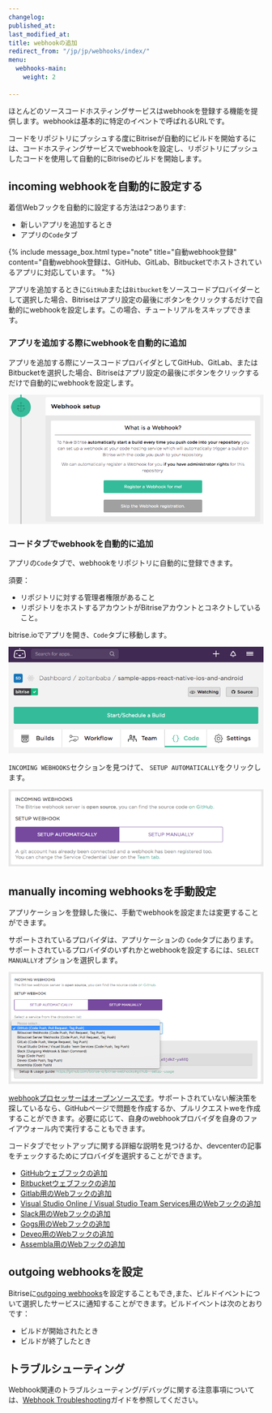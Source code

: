 ```yaml
---
changelog:
published_at:
last_modified_at:
title: webhookの追加
redirect_from: "/jp/jp/webhooks/index/"
menu:
  webhooks-main:
    weight: 2

---
```

ほとんどのソースコードホスティングサービスはwebhookを登録する機能を提供します。webhookは基本的に特定のイベントで呼ばれるURLです。

コードをリポジトリにプッシュする度にBitriseが自動的にビルドを開始するには、コードホスティングサービスでwebhookを設定し、リポジトリにプッシュしたコードを使用して自動的にBitriseのビルドを開始します。

## incoming webhookを自動的に設定する

着信Webフックを自動的に設定する方法は2つあります:

* 新しいアプリを追加するとき
* アプリの`Code`タブ

{% include message_box.html type="note" title="自動webhook登録" content="自動webhook登録は、GitHub、GitLab、Bitbucketでホストされているアプリに対応しています。 "%}

アプリを追加するときに`GitHub`または`Bitbucket`をソースコードプロバイダーとして選択した場合、Bitriseはアプリ設定の最後にボタンをクリックするだけで自動的にwebhookを設定します。この場合、チュートリアルをスキップできます。

### アプリを追加する際にwebhookを自動的に追加

アプリを追加する際にソースコードプロバイダとしてGitHub、GitLab、またはBitbucketを選択した場合、Bitriseはアプリ設定の最後にボタンをクリックするだけで自動的にwebhookを設定します。

![Register webhook](/img/add-app-webhook.png)

### コードタブでwebhookを自動的に追加

アプリの`Code`タブで、webhookをリポジトリに自動的に登録できます。

須要：

* リポジトリに対する管理者権限があること
* リポジトリをホストするアカウントがBitriseアカウントとコネクトしていること。

bitrise.ioでアプリを開き、`Code`タブに移動します。

![Code tab](/img/code-tab.png)

`INCOMING WEBHOOKS`セクションを見つけて、 `SETUP AUTOMATICALLY`をクリックします。

![Register webhook](/img/webhook-auto.png)

## manually incoming webhooksを手動設定

アプリケーションを登録した後に、手動でwebhookを設定または変更することができます。

サポートされているプロバイダは、アプリケーションの `Code`タブにあります。サポートされているプロバイダのいずれかとwebhookを設定するには、`SELECT MANUALLY`オプションを選択します。

![Screenshot](/img/webhook-providers.png)

[webhookプロセッサーはオープンソースです](https://github.com/bitrise-io/bitrise-webhooks)。サポートされていない解決策を探しているなら、GitHubページで問題を作成するか、プルリクエストweを作成することができます。必要に応じて、自身のwebhookプロバイダを自身のファイアウォール内で実行することもできます。

コードタブでセットアップに関する詳細な説明を見つけるか、devcenterの記事をチェックするためにプロバイダを選択することができます。

* [GitHubウェブフックの追加](/jp/webhooks/adding-a-github-webhook)
* [ Bitbucketウェブフックの追加  ](/jp/webhooks/adding-a-bitbucket-webhook)
* [Gitlab用のWebフックの追加]()
* [ Visual Studio Online / Visual Studio Team Services用のWebフックの追加](/jp/webhooks/adding-a-visual-studio-webhook)
* [ Slack用のWebフックの追加  ](/jp/webhooks/adding-a-slack-webhook)
* [Gogs用のWebフックの追加](/jp/webhooks/adding-a-gogs-webhook)
* [Deveo用のWebフックの追加](/jp/webhooks/adding-deveo-webhook)
* [Assembla用のWebフックの追加](/jp/webhooks/adding-assembla-webhook)

## outgoing webhooksを設定

Bitriseに[outgoing webhooks](/jp/webhooks/adding-outgoing-webhooks/)を設定することもでき,また、ビルドイベントについて選択したサービスに通知することができます。ビルドイベントは次のとおりです：

* ビルドが開始されたとき
* ビルドが終了したとき

## トラブルシューティング

Webhook関連のトラブルシューティング/デバッグに関する注意事項については、[Webhook Troubleshooting](/jp/webhooks/troubleshooting)ガイドを参照してください。